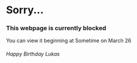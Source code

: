 # Sorry...
### This webpage is currently blocked
You can view it beginning at Sometime on March 26
###### Happy Birthday Lukas
